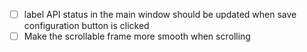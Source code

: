 - [ ] label API status in the main window should be updated when save configuration button is clicked
- [ ] Make the scrollable frame more smooth when scrolling

